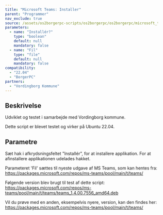 ```yaml
---
title: "Microsoft Teams: Installer"
parent: "Programmer"
nav_exclude: true
source: /assets/os2borgerpc-scripts/os2borgerpc/os2borgerpc/microsoft_teams_install.sh
parameters:
  - name: "Installér?"
    type: "boolean"
    default: null
    mandatory: false
  - name: "Fil"
    type: "file"
    default: null
    mandatory: false
compatibility:  
  - "22.04"
  - "BorgerPC"
partners:
  - "Vordingborg Kommune"
---
```


## Beskrivelse
Udviklet og testet i samarbejde med Vordingborg kommune.

Dette script er blevet testet og virker på Ubuntu 22.04.

## Parametre

Sæt hak i afkrydsningsfeltet "Installér", for at installere applikation. For at afinstallere applikationen udelades hakket.

Parameteret 'Fil' sættes til nyeste udgave af MS Teams, som kan hentes fra: https://packages.microsoft.com/repos/ms-teams/pool/main/t/teams/

Følgende version blev brugt til test af dette script:
https://packages.microsoft.com/repos/ms-teams/pool/main/t/teams/teams_1.4.00.7556_amd64.deb

Vil du prøve med en anden, eksempelvis nyere, version, kan den findes her:
https://packages.microsoft.com/repos/ms-teams/pool/main/t/teams/
